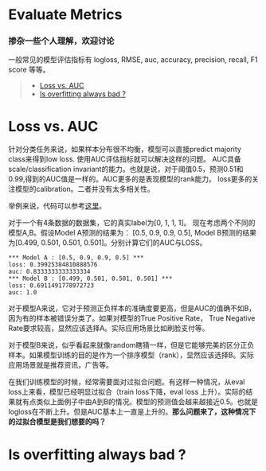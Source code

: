 # Evaluate Metrics

### 掺杂一些个人理解，欢迎讨论

一般常见的模型评估指标有 logloss, RMSE, auc, accuracy, precision, recall, F1 score 等等。


> - [Loss vs. AUC](#loss-vs-auc)
> - [Is overfitting always bad ? ](#is-overfitting-always-bad-)




# Loss vs. AUC

针对分类任务来说，如果样本分布很不均衡，模型可以直接predict majority class来得到low loss. 使用AUC评估指标就可以解决这样的问题。 AUC具备 scale/classification invariant的能力。也就是说，对于阈值0.5，预测0.51和0.99,得到的AUC值是一样的。AUC更多的是表现模型的rank能力。 loss更多的关注模型的calibration。二者并没有太多相关性。

举例来说，代码可以参考[这里](loss_auc_explain.py)。

对于一个有4条数据的数据集，它的真实label为[0, 1, 1, 1]。
现在考虑两个不同的模型A,B。假设Model A预测的结果为： [0.5, 0.9, 0.9, 0.5], Model B预测的结果为[0.499, 0.501, 0.501, 0.501]。分别计算它们的AUC与LOSS。

    *** Model A : [0.5, 0.9, 0.9, 0.5] ***
    loss: 0.39925384810888576
    auc: 0.8333333333333334
    *** Model B : [0.499, 0.501, 0.501, 0.501] ***
    loss: 0.6911491778972723
    auc: 1.0
    
对于模型A来说，它对于预测正负样本的准确度要更高，但是AUC的值确不如B，因为有的样本被错误分类了。如果对模型的True Positive Rate， True Negative Rate要求较高，显然应该选择A。实际应用场景比如刷脸支付等。

对于模型B来说，似乎看起来就像random瞎猜一样，但是它能够完美的区分正负样本。如果模型训练的目的是作为一个排序模型（rank），显然应该选择B。实际应用场景就是推荐资讯，广告等。

在我们训练模型的时候，经常需要面对过拟合问题。有这样一种情况，从eval loss上来看，模型已经明显过拟合（train loss下降，eval loss 上升）。实际的结果就有点类似上面例子中由A到B的情况。模型的预测值会越来越接近0.5。也就是logloss在不断上升。但是AUC基本上一直是上升的。**那么问题来了，这种情况下的过拟合模型是我们想要的吗？**


# Is overfitting always bad ? 